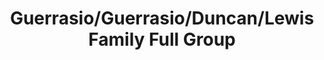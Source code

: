 ---
title: Guerrasio/Guerrasio/Duncan/Lewis Family Full Group
caption: 
fileName: /assets/images/fulls/IMG_2926.jpg
---